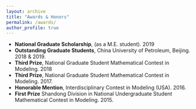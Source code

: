 ```yaml
---
layout: archive
title: "Awards & Honors"
permalink: /awards/
author_profile: true
---
```


* **National Graduate Scholarship**, (as a M.E. student). 2019
* **Outstanding Graduate Students**, China University of Petroleum, Beijing. 2018 & 2019.
* **Third Prize**, National Graduate Student Mathematical Contest in Modeling. 2018
* **Third Prize**, National Graduate Student Mathematical Contest in Modeling. 2017.
* **Honorable Mention**, Interdisciplinary Contest in Modeling (USA). 2016.
* **First Prize** Shandong Division in National Undergraduate Student Mathematical Contest in Modeling. 2015.




